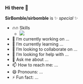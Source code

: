 ### Hi there 👋

**SirBomble/sirbomble** is ✨ _special_ ✨ 

- 🔥🔥 Skills
    - ![](https://skillicons.dev/icons?i=css,html,js,python,php,cs,java,docker,cloudflare,bootstrap,discord,flask,gitlab,ai,ps,jquery,kubernetes,linux,md,nginx,mysql,nodejs,nextjs,obsidian,powershell,raspberrypi,sqlite,ubuntu,vscode,windows,wordpress,apple&perline=8)
- 🔭 I’m currently working on ...
- 🌱 I’m currently learning ...
- 👯 I’m looking to collaborate on ...
- 🤔 I’m looking for help with ...
- 💬 Ask me about ...
- 📫 How to reach me: ...
- 😄 Pronouns: ...
- ⚡ Fun fact: ...
